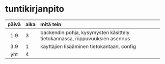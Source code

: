 # tuntikirjanpito

| päivä | aika | mitä tein |
|:-----:|:-----|:----------|
| 1.9   | 3    | backendin pohja, kysymysten käsittely tietokannassa, riippuvuuksien asennus |
| 3.9   | 1    | käyttäjien lisääminen tietokantaan, config |
| yht	| 4    |  |
